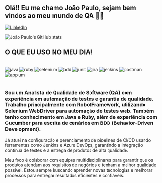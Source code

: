 ## Olá!! Eu me chamo João Paulo, sejam bem vindos ao meu mundo de QA 🖖🏽

[![LinkedIn](https://img.shields.io/badge/LinkedIn-0A66C2.svg?style=for-the-badge&logo=LinkedIn&logoColor=white)](https://www.linkedin.com/in/joão-paulo-socorro-lima-7915661a4/)

![João Paulo's GitHub stats](https://github-readme-stats.vercel.app/api?username=JoaoLimaQA&show_icons=true&theme=tokyonight)

## O QUE EU USO NO MEU DIA!  

<div style="display: inline_block"><br/>
    <img align="center" alt=java src="https://img.shields.io/badge/Java-ED8B00?style=for-the-badge&logo=openjdk&logoColor=white"/>
    <img align="center" alt=ruby src="https://img.shields.io/badge/Ruby%20on%20Rails-CC0000.svg?style=for-the-badge&logo=Ruby-on-Rails&logoColor=white"/>
    <img align="center" alt=selenium src="https://img.shields.io/badge/Selenium-43B02A.svg?style=for-the-badge&logo=Selenium&logoColor=white"/>
    <img align="center" alt=bdd src="https://img.shields.io/badge/Cucumber-23D96C.svg?style=for-the-badge&logo=Cucumber&logoColor=white"/>
    <img align="center" alt=junit src="https://img.shields.io/badge/JUnit5-25A162.svg?style=for-the-badge&logo=JUnit5&logoColor=white"/>
    <img align="center" alt=jira src="https://img.shields.io/badge/Jira-0052CC.svg?style=for-the-badge&logo=Jira&logoColor=white"/>
    <img align="center" alt=jenkins src="https://img.shields.io/badge/Jenkins-D24939.svg?style=for-the-badge&logo=Jenkins&logoColor=white"/>
    <img align="center" alt=postman src="https://img.shields.io/badge/Postman-FF6C37.svg?style=for-the-badge&logo=Postman&logoColor=white"/>
     <img align="center" alt=appium src="https://img.shields.io/badge/Android-3DDC84?style=for-the-badge&logo=android&logoColor=white"/>
</div><br/>

### Sou um Analista de Qualidade de Software (QA) com experiência em automação de testes e garantia de qualidade. Trabalho principalmente com RobotFramework, utilizando Selenium WebDriver para automação de testes web. Também tenho conhecimento em Java e Ruby, além de experiência com Cucumber para escrita de cenários em BDD (Behavior-Driven Development).

Já atuei na configuração e gerenciamento de pipelines de CI/CD usando ferramentas como Jenkins e Azure DevOps, garantindo a integração contínua de testes e a entrega de produtos de alta qualidade.

Meu foco é colaborar com equipes multidisciplinares para garantir que os produtos atendam aos requisitos de negócios e tenham a melhor qualidade possível. Estou sempre buscando aprender novas tecnologias e melhorar processos para entregar resultados eficientes e confiáveis.
